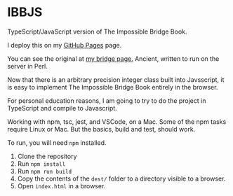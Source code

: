 # IBBJS
TypeScript/JavaScript version of The Impossible Bridge Book.

I deploy this on my [GitHub Pages](https://thomasoa.github.io/impossible/index.html) page.

You can see the original at [my bridge page.](https://bridge.thomasoandrews.com/impossible/) Ancient,
written to run on the server in Perl.

Now that there is an arbitrary precision integer class built into Javsscript,
it is easy to implement The Impossible Bridge Book entirely in the browser.

For personal education reasons, I am going to try to do the project in TypeScript and compile to Javascript. 

Working with npm, tsc, jest, and VSCode, on a Mac. Some of the npm tasks require Linux or Mac. But the basics,
build and test, should work.

To run, you will need `npm` installed.

   1. Clone the repository
   2. Run `npm install`
   3. Run `npm run build`
   4. Copy the contents of the `dest/` folder to a directory visible to a browser.
   5. Open `index.html` in a browser.
